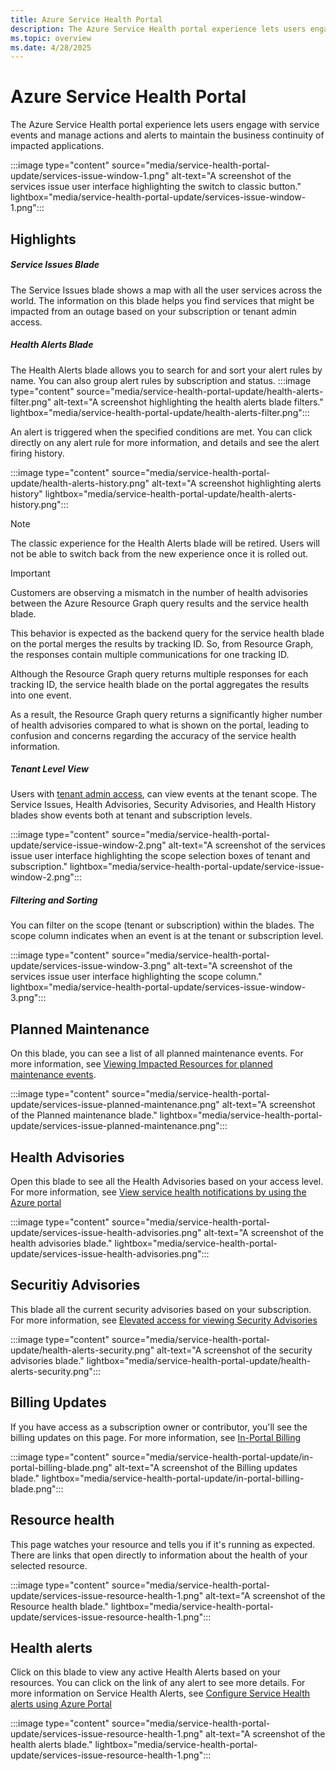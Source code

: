 ```yaml
---
title: Azure Service Health Portal
description: The Azure Service Health portal experience lets users engage with service events and manage actions to maintain the business continuity of impacted applications.
ms.topic: overview
ms.date: 4/28/2025
---
```


# Azure Service Health Portal

The Azure Service Health portal experience lets users engage with service events and manage actions and alerts to maintain the business continuity of impacted applications.

:::image type="content" source="media/service-health-portal-update/services-issue-window-1.png" alt-text="A screenshot of the services issue user interface highlighting the switch to classic button." lightbox="media/service-health-portal-update/services-issue-window-1.png":::


## Highlights


##### Service Issues Blade
The Service Issues blade shows a map with all the user services across the world. The information on this blade helps you find services that might be impacted from an outage based on your subscription or tenant admin access.

##### Health Alerts Blade
The Health Alerts blade allows you to search for and sort your alert rules by name. You can also group alert rules by subscription and status.
:::image type="content" source="media/service-health-portal-update/health-alerts-filter.png" alt-text="A screenshot highlighting the health alerts blade filters." lightbox="media/service-health-portal-update/health-alerts-filter.png":::

An alert is triggered when the specified conditions are met. You can click directly on any alert rule for more information, and details and see the alert firing history. 

:::image type="content" source="media/service-health-portal-update/health-alerts-history.png" alt-text="A screenshot highlighting alerts history" lightbox="media/service-health-portal-update/health-alerts-history.png":::

>[!Note]
>The classic experience for the Health Alerts blade will be retired. Users will not be able to switch back from the new experience once it is rolled out.

> [!IMPORTANT]
>Customers are observing a mismatch in the number of health advisories between the Azure Resource Graph query results and the service health blade.
> 
>This behavior is expected as the backend query for the service health blade on the portal merges the results by tracking ID. So, from Resource Graph, the responses contain multiple communications for one tracking ID.
>
>Although the Resource Graph query returns multiple responses for each tracking ID, the service health blade on the portal aggregates the results into one event.
>
>As a result, the Resource Graph query returns a significantly higher number of health advisories compared to what is shown on the portal, leading to confusion and concerns regarding the accuracy of the service health information.


##### Tenant Level View
Users with [tenant admin access](admin-access-reference.md#roles-with-tenant-admin-access), can view events at the tenant scope. The Service Issues, Health Advisories, Security Advisories, and Health History blades show events both at tenant and subscription levels. 

:::image type="content" source="media/service-health-portal-update/service-issue-window-2.png" alt-text="A screenshot of the services issue user interface highlighting the scope selection boxes of tenant and subscription." lightbox="media/service-health-portal-update/service-issue-window-2.png":::

##### Filtering and Sorting

You can filter on the scope (tenant or subscription) within the blades. The scope column indicates when an event is at the tenant or subscription level.

:::image type="content" source="media/service-health-portal-update/services-issue-window-3.png" alt-text="A screenshot of the services issue user interface highlighting the scope column." lightbox="media/service-health-portal-update/services-issue-window-3.png":::

<!--
##### Issues Details
The issues details look and feel has been updated, for better readability. 
-->

## Planned Maintenance

On this blade, you can see a list of all planned maintenance events. For more information, see [Viewing Impacted Resources for planned maintenance events](impacted-resources-planned-maintenance.md).

:::image type="content" source="media/service-health-portal-update/services-issue-planned-maintenance.png" alt-text="A screenshot of the Planned maintenance blade." lightbox="media/service-health-portal-update/services-issue-planned-maintenance.png":::

## Health Advisories
Open this blade to see all the Health Advisories based on your access level. For more information, see [View service health notifications by using the Azure portal](service-notifications.md)

:::image type="content" source="media/service-health-portal-update/services-issue-health-advisories.png" alt-text="A screenshot of the health advisories blade." lightbox="media/service-health-portal-update/services-issue-health-advisories.png":::

## Securitiy Advisories
This blade all the current security advisories based on your subscription. For more information, see [Elevated access for viewing Security Advisories](security-advisories-elevated-access.md)

:::image type="content" source="media/service-health-portal-update/health-alerts-security.png" alt-text="A screenshot of the security advisories blade." lightbox="media/service-health-portal-update/health-alerts-security.png":::


## Billing Updates
If you have access as a subscription owner or contributor, you'll see the billing updates on this page. For more information, see [In-Portal Billing](billing-elevated-access.md)

:::image type="content" source="media/service-health-portal-update/in-portal-billing-blade.png" alt-text="A screenshot of the Billing updates blade." lightbox="media/service-health-portal-update/in-portal-billing-blade.png":::


## Resource health
This page watches your resource and tells you if it's running as expected. There are links that open directly to information about the health of your selected resource. 

:::image type="content" source="media/service-health-portal-update/services-issue-resource-health-1.png" alt-text="A screenshot of the Resource health blade." lightbox="media/service-health-portal-update/services-issue-resource-health-1.png":::

## Health alerts
Click on this blade to view any active Health Alerts based on your resources. You can click on the link of any alert to see more details. For more information on Service Health Alerts, see [Configure Service Health alerts using Azure Portal](alerts-activity-log-service-notifications-portal.md)

:::image type="content" source="media/service-health-portal-update/services-issue-resource-health-1.png" alt-text="A screenshot of the health alerts blade." lightbox="media/service-health-portal-update/services-issue-resource-health-1.png":::


